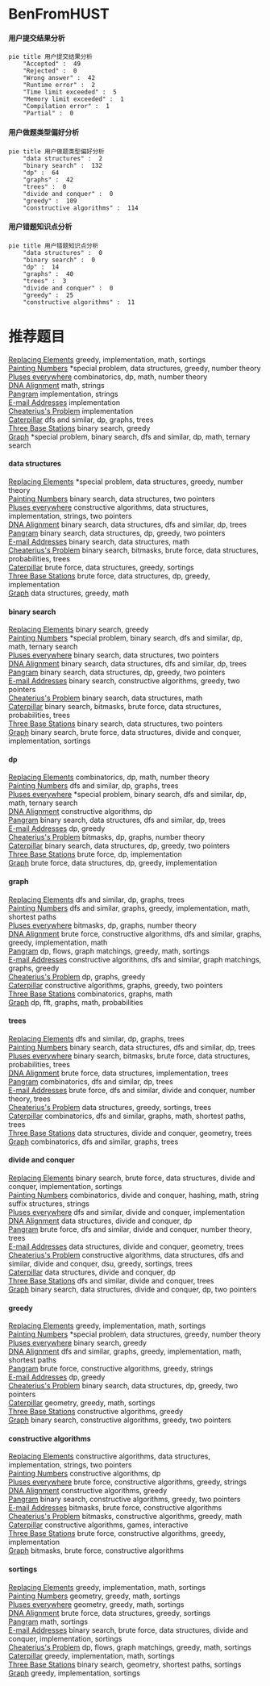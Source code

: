 # BenFromHUST
<!-- tabs:start -->
#### **用户提交结果分析**

```mermaid
pie title 用户提交结果分析
    "Accepted" :  49
    "Rejected" :  0
    "Wrong answer" :  42
    "Runtime error" :  2
    "Time limit exceeded" :  5
    "Memory limit exceeded" :  1
    "Compilation error" :  1
    "Partial" :  0
```
#### **用户做题类型偏好分析**

```mermaid
pie title 用户做题类型偏好分析
    "data structures" :  2
    "binary search" :  132
    "dp" :  64
    "graphs" :  42
    "trees" :  0
    "divide and conquer" :  0
    "greedy" :  109
    "constructive algorithms" :  114
```
#### **用户错题知识点分析**

```mermaid
pie title 用户错题知识点分析
    "data structures" :  0
    "binary search" :  0
    "dp" :  14
    "graphs" :  40
    "trees" :  3
    "divide and conquer" :  0
    "greedy" :  25
    "constructive algorithms" :  11
```
<!-- tabs:end -->
# 推荐题目
[Replacing Elements](http://codeforces.com/problemset/problem/1473/A)		greedy,
                        implementation,
                        math,
                        sortings		  
[Painting Numbers](http://codeforces.com/problemset/problem/1488/G)		*special problem,
                        data structures,
                        greedy,
                        number theory		  
[Pluses everywhere](http://codeforces.com/problemset/problem/520/E)		combinatorics,
                        dp,
                        math,
                        number theory		  
[DNA Alignment](http://codeforces.com/problemset/problem/520/C)		math,
                        strings		  
[Pangram](http://codeforces.com/problemset/problem/520/A)		implementation,
                        strings		  
[E-mail Addresses](http://codeforces.com/problemset/problem/412/E)		implementation		  
[Cheaterius's Problem](http://codeforces.com/problemset/problem/51/A)		implementation		  
[Caterpillar](http://codeforces.com/problemset/problem/51/F)		dfs and similar,
                        dp,
                        graphs,
                        trees		  
[Three Base Stations](http://codeforces.com/problemset/problem/51/C)		binary search,
                        greedy		  
[Graph](http://codeforces.com/problemset/problem/1387/A)		*special problem,
                        binary search,
                        dfs and similar,
                        dp,
                        math,
                        ternary search		  
<!-- tabs:start -->
#### **data structures**
[Replacing Elements](http://codeforces.com/problemset/problem/1488/G)		*special problem,
                        data structures,
                        greedy,
                        number theory		  
[Painting Numbers](http://codeforces.com/problemset/problem/1041/D)		binary search,
                        data structures,
                        two pointers		  
[Pluses everywhere](https://codeforces.com/contest/1382/problem/C2)		constructive algorithms,
                        data structures,
                        implementation,
                        strings,
                        two pointers		  
[DNA Alignment](http://codeforces.com/problemset/problem/519/E)		binary search,
                        data structures,
                        dfs and similar,
                        dp,
                        trees		  
[Pangram](http://codeforces.com/problemset/problem/1492/C)		binary search,
                        data structures,
                        dp,
                        greedy,
                        two pointers		  
[E-mail Addresses](http://codeforces.com/problemset/problem/1490/G)		binary search,
                        data structures,
                        math		  
[Cheaterius's Problem](http://codeforces.com/problemset/problem/1479/D)		binary search,
                        bitmasks,
                        brute force,
                        data structures,
                        probabilities,
                        trees		  
[Caterpillar](http://codeforces.com/problemset/problem/1497/A)		brute force,
                        data structures,
                        greedy,
                        sortings		  
[Three Base Stations](http://codeforces.com/problemset/problem/1491/C)		brute force,
                        data structures,
                        dp,
                        greedy,
                        implementation		  
[Graph](http://codeforces.com/problemset/problem/1492/B)		data structures,
                        greedy,
                        math		  
#### **binary search**
[Replacing Elements](http://codeforces.com/problemset/problem/51/C)		binary search,
                        greedy		  
[Painting Numbers](http://codeforces.com/problemset/problem/1387/A)		*special problem,
                        binary search,
                        dfs and similar,
                        dp,
                        math,
                        ternary search		  
[Pluses everywhere](http://codeforces.com/problemset/problem/1041/D)		binary search,
                        data structures,
                        two pointers		  
[DNA Alignment](http://codeforces.com/problemset/problem/519/E)		binary search,
                        data structures,
                        dfs and similar,
                        dp,
                        trees		  
[Pangram](http://codeforces.com/problemset/problem/1492/C)		binary search,
                        data structures,
                        dp,
                        greedy,
                        two pointers		  
[E-mail Addresses](http://codeforces.com/problemset/problem/1463/D)		binary search,
                        constructive algorithms,
                        greedy,
                        two pointers		  
[Cheaterius's Problem](http://codeforces.com/problemset/problem/1490/G)		binary search,
                        data structures,
                        math		  
[Caterpillar](http://codeforces.com/problemset/problem/1479/D)		binary search,
                        bitmasks,
                        brute force,
                        data structures,
                        probabilities,
                        trees		  
[Three Base Stations](http://codeforces.com/problemset/problem/1436/E)		binary search,
                        data structures,
                        two pointers		  
[Graph](http://codeforces.com/problemset/problem/1461/D)		binary search,
                        brute force,
                        data structures,
                        divide and conquer,
                        implementation,
                        sortings		  
#### **dp**
[Replacing Elements](http://codeforces.com/problemset/problem/520/E)		combinatorics,
                        dp,
                        math,
                        number theory		  
[Painting Numbers](http://codeforces.com/problemset/problem/51/F)		dfs and similar,
                        dp,
                        graphs,
                        trees		  
[Pluses everywhere](http://codeforces.com/problemset/problem/1387/A)		*special problem,
                        binary search,
                        dfs and similar,
                        dp,
                        math,
                        ternary search		  
[DNA Alignment](http://codeforces.com/problemset/problem/353/D)		constructive algorithms,
                        dp		  
[Pangram](http://codeforces.com/problemset/problem/519/E)		binary search,
                        data structures,
                        dfs and similar,
                        dp,
                        trees		  
[E-mail Addresses](http://codeforces.com/problemset/problem/1283/E)		dp,
                        greedy		  
[Cheaterius's Problem](http://codeforces.com/problemset/problem/1497/D)		bitmasks,
                        dp,
                        graphs,
                        number theory		  
[Caterpillar](http://codeforces.com/problemset/problem/1492/C)		binary search,
                        data structures,
                        dp,
                        greedy,
                        two pointers		  
[Three Base Stations](https://codeforces.com/contest/1457/problem/C)		brute force,
                        dp,
                        implementation		  
[Graph](http://codeforces.com/problemset/problem/1491/C)		brute force,
                        data structures,
                        dp,
                        greedy,
                        implementation		  
#### **graph**
[Replacing Elements](http://codeforces.com/problemset/problem/51/F)		dfs and similar,
                        dp,
                        graphs,
                        trees		  
[Painting Numbers](http://codeforces.com/problemset/problem/520/B)		dfs and similar,
                        graphs,
                        greedy,
                        implementation,
                        math,
                        shortest paths		  
[Pluses everywhere](http://codeforces.com/problemset/problem/1497/D)		bitmasks,
                        dp,
                        graphs,
                        number theory		  
[DNA Alignment](http://codeforces.com/problemset/problem/1487/C)		brute force,
                        constructive algorithms,
                        dfs and similar,
                        graphs,
                        greedy,
                        implementation,
                        math		  
[Pangram](http://codeforces.com/problemset/problem/1437/C)		dp,
                        flows,
                        graph matchings,
                        greedy,
                        math,
                        sortings		  
[E-mail Addresses](http://codeforces.com/problemset/problem/1470/D)		constructive algorithms,
                        dfs and similar,
                        graph matchings,
                        graphs,
                        greedy		  
[Cheaterius's Problem](http://codeforces.com/problemset/problem/1476/C)		dp,
                        graphs,
                        greedy		  
[Caterpillar](http://codeforces.com/problemset/problem/1304/D)		constructive algorithms,
                        graphs,
                        greedy,
                        two pointers		  
[Three Base Stations](http://codeforces.com/problemset/problem/1475/C)		combinatorics,
                        graphs,
                        math		  
[Graph](http://codeforces.com/problemset/problem/553/E)		dp,
                        fft,
                        graphs,
                        math,
                        probabilities		  
#### **trees**
[Replacing Elements](http://codeforces.com/problemset/problem/51/F)		dfs and similar,
                        dp,
                        graphs,
                        trees		  
[Painting Numbers](http://codeforces.com/problemset/problem/519/E)		binary search,
                        data structures,
                        dfs and similar,
                        dp,
                        trees		  
[Pluses everywhere](http://codeforces.com/problemset/problem/1479/D)		binary search,
                        bitmasks,
                        brute force,
                        data structures,
                        probabilities,
                        trees		  
[DNA Alignment](http://codeforces.com/problemset/problem/1511/C)		brute force,
                        data structures,
                        implementation,
                        trees		  
[Pangram](http://codeforces.com/problemset/problem/1499/F)		combinatorics,
                        dfs and similar,
                        dp,
                        trees		  
[E-mail Addresses](http://codeforces.com/problemset/problem/1491/E)		brute force,
                        dfs and similar,
                        divide and conquer,
                        number theory,
                        trees		  
[Cheaterius's Problem](http://codeforces.com/problemset/problem/1466/D)		data structures,
                        greedy,
                        sortings,
                        trees		  
[Caterpillar](http://codeforces.com/problemset/problem/1495/D)		combinatorics,
                        dfs and similar,
                        graphs,
                        math,
                        shortest paths,
                        trees		  
[Three Base Stations](http://codeforces.com/problemset/problem/1303/G)		data structures,
                        divide and conquer,
                        geometry,
                        trees		  
[Graph](http://codeforces.com/problemset/problem/1454/E)		combinatorics,
                        dfs and similar,
                        graphs,
                        trees		  
#### **divide and conquer**
[Replacing Elements](http://codeforces.com/problemset/problem/1461/D)		binary search,
                        brute force,
                        data structures,
                        divide and conquer,
                        implementation,
                        sortings		  
[Painting Numbers](http://codeforces.com/problemset/problem/1466/G)		combinatorics,
                        divide and conquer,
                        hashing,
                        math,
                        string suffix structures,
                        strings		  
[Pluses everywhere](http://codeforces.com/problemset/problem/1490/D)		dfs and similar,
                        divide and conquer,
                        implementation		  
[DNA Alignment](https://codeforces.com/contest/1483/problem/C)		data structures,
                        divide and conquer,
                        dp		  
[Pangram](http://codeforces.com/problemset/problem/1491/E)		brute force,
                        dfs and similar,
                        divide and conquer,
                        number theory,
                        trees		  
[E-mail Addresses](http://codeforces.com/problemset/problem/1303/G)		data structures,
                        divide and conquer,
                        geometry,
                        trees		  
[Cheaterius's Problem](http://codeforces.com/problemset/problem/1494/D)		constructive algorithms,
                        data structures,
                        dfs and similar,
                        divide and conquer,
                        dsu,
                        greedy,
                        sortings,
                        trees		  
[Caterpillar](http://codeforces.com/problemset/problem/1482/E)		data structures,
                        divide and conquer,
                        dp		  
[Three Base Stations](http://codeforces.com/problemset/problem/566/C)		dfs and similar,
                        divide and conquer,
                        trees		  
[Graph](http://codeforces.com/problemset/problem/1428/F)		binary search,
                        data structures,
                        divide and conquer,
                        dp,
                        two pointers		  
#### **greedy**
[Replacing Elements](http://codeforces.com/problemset/problem/1473/A)		greedy,
                        implementation,
                        math,
                        sortings		  
[Painting Numbers](http://codeforces.com/problemset/problem/1488/G)		*special problem,
                        data structures,
                        greedy,
                        number theory		  
[Pluses everywhere](http://codeforces.com/problemset/problem/51/C)		binary search,
                        greedy		  
[DNA Alignment](http://codeforces.com/problemset/problem/520/B)		dfs and similar,
                        graphs,
                        greedy,
                        implementation,
                        math,
                        shortest paths		  
[Pangram](http://codeforces.com/problemset/problem/1178/E)		brute force,
                        constructive algorithms,
                        greedy,
                        strings		  
[E-mail Addresses](http://codeforces.com/problemset/problem/1283/E)		dp,
                        greedy		  
[Cheaterius's Problem](http://codeforces.com/problemset/problem/1492/C)		binary search,
                        data structures,
                        dp,
                        greedy,
                        two pointers		  
[Caterpillar](https://codeforces.com/contest/1496/problem/C)		geometry,
                        greedy,
                        math,
                        sortings		  
[Three Base Stations](http://codeforces.com/problemset/problem/1493/A)		constructive algorithms,
                        greedy		  
[Graph](http://codeforces.com/problemset/problem/1463/D)		binary search,
                        constructive algorithms,
                        greedy,
                        two pointers		  
#### **constructive algorithms**
[Replacing Elements](https://codeforces.com/contest/1382/problem/C2)		constructive algorithms,
                        data structures,
                        implementation,
                        strings,
                        two pointers		  
[Painting Numbers](http://codeforces.com/problemset/problem/353/D)		constructive algorithms,
                        dp		  
[Pluses everywhere](http://codeforces.com/problemset/problem/1178/E)		brute force,
                        constructive algorithms,
                        greedy,
                        strings		  
[DNA Alignment](http://codeforces.com/problemset/problem/1493/A)		constructive algorithms,
                        greedy		  
[Pangram](http://codeforces.com/problemset/problem/1463/D)		binary search,
                        constructive algorithms,
                        greedy,
                        two pointers		  
[E-mail Addresses](https://codeforces.com/contest/1456/problem/B)		bitmasks,
                        brute force,
                        constructive algorithms		  
[Cheaterius's Problem](http://codeforces.com/problemset/problem/1492/D)		bitmasks,
                        constructive algorithms,
                        greedy,
                        math		  
[Caterpillar](https://codeforces.com/contest/1504/problem/D)		constructive algorithms,
                        games,
                        interactive		  
[Three Base Stations](https://codeforces.com/contest/1483/problem/A)		brute force,
                        constructive algorithms,
                        greedy,
                        implementation		  
[Graph](https://codeforces.com/contest/1457/problem/D)		bitmasks,
                        brute force,
                        constructive algorithms		  
#### **sortings**
[Replacing Elements](http://codeforces.com/problemset/problem/1473/A)		greedy,
                        implementation,
                        math,
                        sortings		  
[Painting Numbers](https://codeforces.com/contest/1496/problem/C)		geometry,
                        greedy,
                        math,
                        sortings		  
[Pluses everywhere](http://codeforces.com/problemset/problem/1495/A)		geometry,
                        greedy,
                        math,
                        sortings		  
[DNA Alignment](http://codeforces.com/problemset/problem/1497/A)		brute force,
                        data structures,
                        greedy,
                        sortings		  
[Pangram](http://codeforces.com/problemset/problem/1427/A)		math,
                        sortings		  
[E-mail Addresses](http://codeforces.com/problemset/problem/1461/D)		binary search,
                        brute force,
                        data structures,
                        divide and conquer,
                        implementation,
                        sortings		  
[Cheaterius's Problem](http://codeforces.com/problemset/problem/1437/C)		dp,
                        flows,
                        graph matchings,
                        greedy,
                        math,
                        sortings		  
[Caterpillar](http://codeforces.com/problemset/problem/1473/A)		greedy,
                        implementation,
                        math,
                        sortings		  
[Three Base Stations](http://codeforces.com/problemset/problem/1486/B)		binary search,
                        geometry,
                        shortest paths,
                        sortings		  
[Graph](http://codeforces.com/problemset/problem/1480/B)		greedy,
                        implementation,
                        sortings		  
<!-- tabs:end -->
